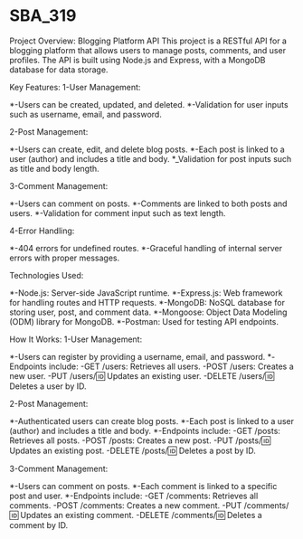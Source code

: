 # SBA_319
Project Overview: Blogging Platform API
This project is a RESTful API for a blogging platform that allows users to manage posts, comments, and user profiles. The API is built using Node.js and Express, with a MongoDB database for data storage.

Key Features:
1-User Management:

*-Users can be created, updated, and deleted.
*-Validation for user inputs such as username, email, and password.

2-Post Management:

*-Users can create, edit, and delete blog posts.
*-Each post is linked to a user (author) and includes a title and body.
*_Validation for post inputs such as title and body length.

3-Comment Management:

*-Users can comment on posts.
*-Comments are linked to both posts and users.
*-Validation for comment input such as text length.

4-Error Handling:

*-404 errors for undefined routes.
*-Graceful handling of internal server errors with proper messages.

Technologies Used:

*-Node.js: Server-side JavaScript runtime.
*-Express.js: Web framework for handling routes and HTTP requests.
*-MongoDB: NoSQL database for storing user, post, and comment data.
*-Mongoose: Object Data Modeling (ODM) library for MongoDB.
*-Postman: Used for testing API endpoints.

How It Works:
1-User Management:

*-Users can register by providing a username, email, and password.
*-Endpoints include:
-GET /users: Retrieves all users.
-POST /users: Creates a new user.
-PUT /users/:id: Updates an existing user.
-DELETE /users/:id: Deletes a user by ID.

2-Post Management:

*-Authenticated users can create blog posts.
*-Each post is linked to a user (author) and includes a title and body.
*-Endpoints include:
-GET /posts: Retrieves all posts.
-POST /posts: Creates a new post.
-PUT /posts/:id: Updates an existing post.
-DELETE /posts/:id: Deletes a post by ID.

3-Comment Management:

*-Users can comment on posts.
*-Each comment is linked to a specific post and user.
*-Endpoints include:
-GET /comments: Retrieves all comments.
-POST /comments: Creates a new comment.
-PUT /comments/:id: Updates an existing comment.
-DELETE /comments/:id: Deletes a comment by ID.
